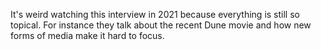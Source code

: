 It's weird watching this interview in 2021 because everything is still so topical. For instance they talk about the recent Dune movie and how new forms of media make it hard to focus.


